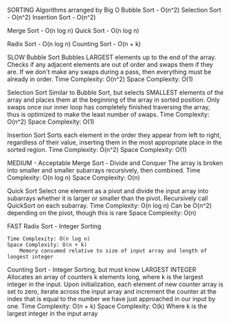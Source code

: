 SORTING Algorithms arranged by Big O
Bubble Sort - O(n^2)
Selection Sort - O(n^2)
Insertion Sort - O(n^2)

Merge Sort - O(n log n)
Quick Sort - O(n log n)

Radix Sort - O(n log n)
Counting Sort - O(n + k)



SLOW
Bubble Sort
	Bubbles LARGEST elements up to the end of the array. Checks if any adjacent elements are out of order and swaps them if they are. If we don't make any swaps during a pass, then everything must be already in order.
	Time Complexity: O(n^2)
	Space Complexity: O(1)
	
Selection Sort
	Similar to Bubble Sort, but selects SMALLEST elements of the array and places them at the beginning of the array in sorted position. Only swaps once our inner loop has completely finished traversing the array, thus is optimized to make the least number of swaps.
	Time Complexity: O(n^2)
	Space Complexity: O(1)
	
Insertion Sort
	Sorts each element in the order they appear from left to right, regardless of their value, inserting them in the most appropriate place in the sorted region.
	Time Complexity: O(n^2)
	Space Complexity: O(1)


MEDIUM - Acceptable
Merge Sort - Divide and Conquer
	The array is broken into smaller and smaller subarrays recursively, then combined.
	Time Complexity: O(n log n)
	Space Complexity: O(n)
	
Quick Sort
	Select one element as a pivot and divide the input array into subarrays whether it is larger or smaller than the pivot. Recursively call QuickSort on each subarray.
	Time Complexity: O(n log n)
		Can be O(n^2) depending on the pivot, though this is rare
	Space Complexity: O(n)


FAST
Radix Sort - Integer Sorting
	
	Time Complexity: O(n log n)
	Space Complexity: O(n + k)
		Memory consumed relative to size of input array and length of longest integer
	
	
Counting Sort - Integer Sorting, but must know LARGEST INTEGER
	Allocates an array of counters k elements long, where k is the largest integer in the input. Upon initialization, each element of new counter array is set to zero, iterate across the input array and increment the counter at the index that is equal to the number we have just approached in our input by one.
	Time Complexity: O(n + k)
	Space Complexity: O(k)
Where k is the largest integer in the input array
